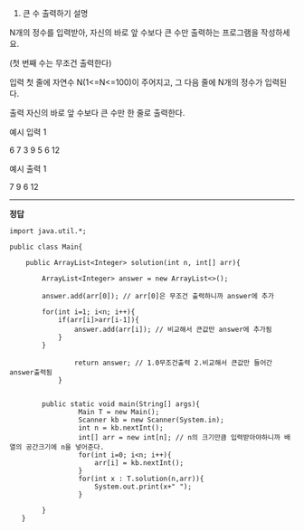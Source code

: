 1. 큰 수 출력하기
   설명

N개의 정수를 입력받아, 자신의 바로 앞 수보다 큰 수만 출력하는 프로그램을 작성하세요.

(첫 번째 수는 무조건 출력한다)

입력
첫 줄에 자연수 N(1<=N<=100)이 주어지고, 그 다음 줄에 N개의 정수가 입력된다.

출력
자신의 바로 앞 수보다 큰 수만 한 줄로 출력한다.

예시 입력 1

6
7 3 9 5 6 12

예시 출력 1

7 9 6 12

---

**정답**

```
import java.util.*;

public class Main{

    public ArrayList<Integer> solution(int n, int[] arr){

        ArrayList<Integer> answer = new ArrayList<>();

        answer.add(arr[0]); // arr[0]은 무조건 출력하니까 answer에 추가

        for(int i=1; i<n; i++){
            if(arr[i]>arr[i-1]){
                answer.add(arr[i]); // 비교해서 큰값만 answer에 추가됨
            }
        }

                return answer; // 1.0무조건출력 2.비교해서 큰값만 들어간 answer출력됨
            }


        public static void main(String[] args){
                 Main T = new Main();
                 Scanner kb = new Scanner(System.in);
                 int n = kb.nextInt();
                 int[] arr = new int[n]; // n의 크기만큼 입력받아야하니까 배열의 공간크기에 n을 넣어준다.
                 for(int i=0; i<n; i++){
                     arr[i] = kb.nextInt();
                 }
                 for(int x : T.solution(n,arr)){
                     System.out.print(x+" ");
                 }

        }
   }


```
